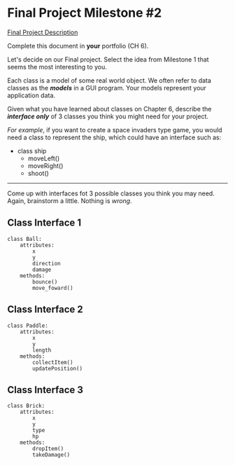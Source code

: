 # Final Project Milestone #2

[Final Project Description](https://docs.google.com/document/d/1j3zgypVjPjzXl4pL1_Wpjvp3GLCW9zcFydkwUjNfNUA/edit?usp=sharing)

Complete this document in **your** portfolio (CH 6). 

Let's decide on our Final project. Select the idea from Milestone 1 that seems the most interesting to you.

Each class is a model of some real world object. We often refer to data classes as the ***models*** in a GUI program. Your models represent your application data.

Given what you have learned about classes on Chapter 6, describe the ***interface only*** of 3 classes you think you might need for your project.

*For example*, if you want to create a space invaders type game, you would need a class to represent the ship, which could have an interface such as: 

* class ship
    * moveLeft()
    * moveRight()
    * shoot()

***

Come up with interfaces fot 3 possible classes you think you may need. Again, brainstorm a little. Nothing is *wrong*.

## Class Interface 1

```
class Ball:
    attributes:
        x
        y
        direction
        damage
    methods:
        bounce()
        move_foward()
```

## Class Interface 2

```
class Paddle:
    attributes:
        x
        y
        length
    methods:
        collectItem()
        updatePosition()
```

## Class Interface 3

```
class Brick:
    attributes:
        x
        y
        type
        hp
    methods:
        dropItem()
        takeDamage()
```